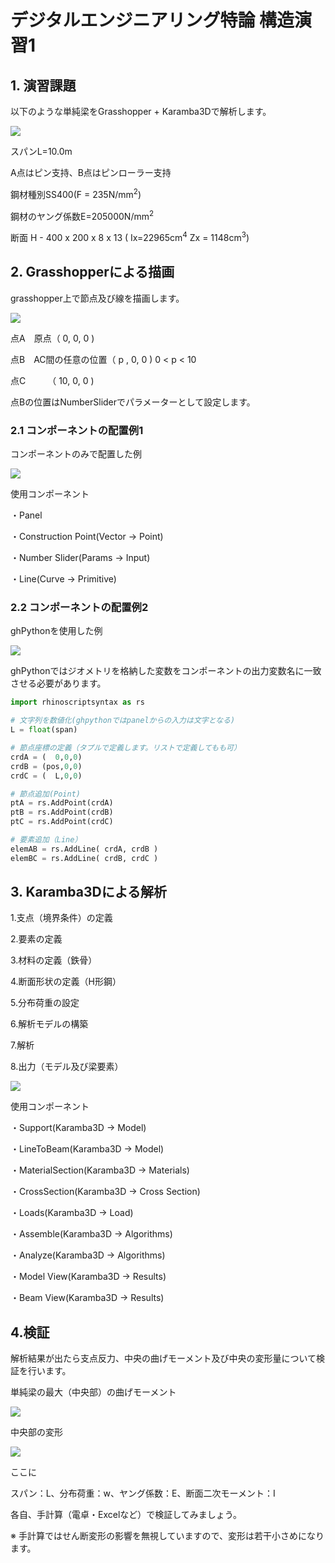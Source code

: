 # デジタルエンジニアリング特論 構造演習1
## 1. 演習課題
以下のような単純梁をGrasshopper + Karamba3Dで解析します。

![](img/fig1-0.png)

スパンL=10.0m

A点はピン支持、B点はピンローラー支持

鋼材種別SS400(F = 235N/mm<sup>2</sup>)

鋼材のヤング係数E=205000N/mm<sup>2</sup>

断面 H - 400 x 200 x 8 x 13 ( Ix=22965cm<sup>4</sup> Zx = 1148cm<sup>3</sup>)

## 2. Grasshopperによる描画

grasshopper上で節点及び線を描画します。

![](img/fig1-1.png)

点A　原点（ 0, 0, 0 )

点B　AC間の任意の位置（ p , 0, 0 ) 0 < p < 10

点C　　　（ 10, 0, 0 )

点Bの位置はNumberSliderでパラメーターとして設定します。


### 2.1 コンポーネントの配置例1

コンポーネントのみで配置した例

![](img/fig1-2.png)

使用コンポーネント

・Panel

・Construction Point(Vector → Point)

・Number Slider(Params → Input)

・Line(Curve → Primitive)

### 2.2 コンポーネントの配置例2

ghPythonを使用した例

![](img/fig1-3.png)

ghPythonではジオメトリを格納した変数をコンポーネントの出力変数名に一致させる必要があります。

```python
import rhinoscriptsyntax as rs

# 文字列を数値化(ghpythonではpanelからの入力は文字となる)
L = float(span) 

# 節点座標の定義（タプルで定義します。リストで定義してもも可）
crdA = (  0,0,0)
crdB = (pos,0,0)
crdC = (  L,0,0)

# 節点追加(Point)
ptA = rs.AddPoint(crdA) 
ptB = rs.AddPoint(crdB)
ptC = rs.AddPoint(crdC)

# 要素追加（Line）
elemAB = rs.AddLine( crdA, crdB )
elemBC = rs.AddLine( crdB, crdC )
```

## 3. Karamba3Dによる解析


1.支点（境界条件）の定義

2.要素の定義

3.材料の定義（鉄骨）

4.断面形状の定義（H形鋼）

5.分布荷重の設定

6.解析モデルの構築

7.解析

8.出力（モデル及び梁要素）

![](img/fig1-4.png)


使用コンポーネント

・Support(Karamba3D → Model)

・LineToBeam(Karamba3D → Model)

・MaterialSection(Karamba3D → Materials)

・CrossSection(Karamba3D → Cross Section)

・Loads(Karamba3D → Load)

・Assemble(Karamba3D → Algorithms)

・Analyze(Karamba3D → Algorithms)

・Model View(Karamba3D → Results)

・Beam View(Karamba3D → Results)

## 4.検証

解析結果が出たら支点反力、中央の曲げモーメント及び中央の変形量について検証を行います。

単純梁の最大（中央部）の曲げモーメント

<img src="https://latex.codecogs.com/svg.image?M=\frac{1}{8}&space;wL^{2}">

中央部の変形

<img src="https://latex.codecogs.com/svg.image?\delta=\frac{5wL^{4}}{384EI}&space;">

ここに

スパン：L、分布荷重：w、ヤング係数：E、断面二次モーメント：I

各自、手計算（電卓・Excelなど）で検証してみましょう。

※ 手計算ではせん断変形の影響を無視していますので、変形は若干小さめになります。
